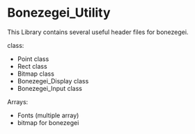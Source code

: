 # Bonezegei_Utility
This Library contains several useful header files for bonezegei.

class:
  * Point class
  * Rect class
  * Bitmap class
  * Bonezegei_Display class
  * Bonezegei_Input class

Arrays:
  * Fonts (multiple array)
  * bitmap for bonezegei
